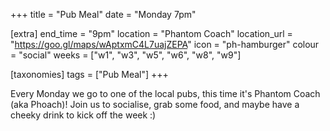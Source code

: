 +++
title = "Pub Meal"
date = "Monday 7pm"

[extra]
end_time = "9pm"
location = "Phantom Coach"
location_url = "https://goo.gl/maps/wAptxmC4L7uajZEPA"
icon = "ph-hamburger"
colour = "social"
weeks = ["w1", "w3", "w5", "w6", "w8", "w9"]

[taxonomies]
tags = ["Pub Meal"]
+++

Every Monday we go to one of the local pubs, this time it's Phantom Coach (aka Phoach)! Join us to socialise, grab some food, and maybe have a cheeky drink to kick off the week :)
